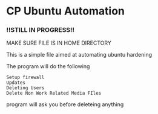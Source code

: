 <h1>CP Ubuntu Automation </h1> 
<h3>‼️STILL IN PROGRESS‼️</h3>
MAKE SURE FILE IS IN HOME DIRECTORY

This is a simple file aimed at automating ubuntu hardening

The program will do the following

    Setup firewall
    Updates
    Deleting Users
    Delete Non Work Related Media FIles

program will ask you before deleteing anything
